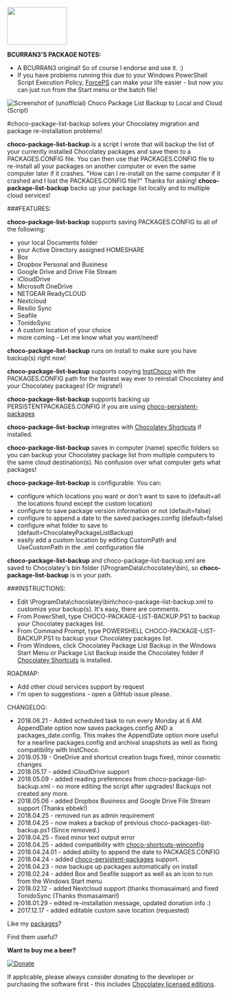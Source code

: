 <img src="https://raw.githubusercontent.com/bcurran3/ChocolateyPackages/master/InstChoco/InstChoco_icon.png" width="139" height="88">

**BCURRAN3'S PACKAGE NOTES:**

* A BCURRAN3 original! So of course I endorse and use it. :)
* If you have problems running this due to your Windows PowerShell Script Execution Policy, [ForcePS](https://chocolatey.org/packages/forceps) can make your life easier - but now you can just run from the Start menu or the batch file!

![Screenshot of (unofficial) Choco Package List Backup to Local and Cloud (Script)](https://raw.githubusercontent.com/bcurran3/ChocolateyPackages/master/choco-package-list-backup/choco-package-list-backup.ps1_screenshot.png)
	
#choco-package-list-backup solves your Chocolatey migration and package re-installation problems!

**choco-package-list-backup** is a script I wrote that will backup the list of your currently installed Chocolatey packages and save them to a PACKAGES.CONFIG file. You can then use that PACKAGES.CONFIG file to re-install all your packages on another computer or even the same computer later if it crashes. "How can I re-install on the same computer if it crashed and I lost the PACKAGES.CONFIG file?" Thanks for asking! **choco-package-list-backup** backs up your package list locally and to multiple cloud services!

###FEATURES:

**choco-package-list-backup** supports saving PACKAGES.CONFIG to all of the following:

* your local Documents folder
* your Active Directory assigned HOMESHARE
* Box
* Dropbox Personal and Business
* Google Drive and Drive File Stream
* iCloudDrive
* Microsoft OneDrive
* NETGEAR ReadyCLOUD
* Nextcloud
* Resilio Sync
* Seafile
* TonidoSync
* A custom location of your choice
* more coming - Let me know what you want/need!

**choco-package-list-backup** runs on install to make sure you have backup(s) right now!

**choco-package-list-backup** supports copying [InstChoco](https://chocolatey.org/packages/instchoco) with the PACKAGES.CONFIG path for the fastest way ever to reinstall Chocolatey and your Chocolatey packages! (Or migrate!)

**choco-package-list-backup** supports backing up PERSISTENTPACKAGES.CONFIG if you are using [choco-persistent-packages](https://chocolatey.org/packages/choco-persistent-packages)

**choco-package-list-backup** integrates with [Chocolatey Shortcuts](https://chocolatey.org/packages/choco-shortcuts-winconfig) if installed.

**choco-package-list-backup** saves in computer (name) specific folders so you can backup your Chocolatey package list from multiple computers to the same cloud destination(s). No confusion over what computer gets what packages!

**choco-package-list-backup** is configurable. You can:

* configure which locations you want or don't want to save to (default=all the locations found except the custom location)
* configure to save package version information or not (default=false)
* configure to append a date to the saved packages.config (default=false)
* configure what folder to save to (default=ChocolateyPackageListBackup)
* easily add a custom location by editing CustomPath and UseCustomPath in the .xml configuration file

**choco-package-list-backup** and choco-package-list-backup.xml are saved to Chocolatey's bin folder (\ProgramData\chocolatey\bin), so **choco-package-list-backup** is in your path.

###INSTRUCTIONS:

* Edit \ProgramData\chocolatey\bin\choco-package-list-backup.xml to customize your backup(s). It's easy, there are comments.
* From PowerShell, type CHOCO-PACKAGE-LIST-BACKUP.PS1 to backup your Chocolatey packages list. 
* From Command Prompt, type POWERSHELL CHOCO-PACKAGE-LIST-BACKUP.PS1 to backup your Chocolatey packages list. 
* From Windows, click Chocolatey Package List Backup in the Windows Start Menu or Package List Backup inside the Chocolatey folder if [Chocolatey Shortcuts](https://chocolatey.org/packages/choco-shortcuts-winconfig) is installed.

ROADMAP:
* Add other cloud services support by request
* I'm open to suggestions - open a GitHub issue please.

CHANGELOG:
* 2018.06.21 - Added scheduled task to run every Monday at 6 AM. AppendDate option now saves packages.config AND a packages_date.config. This makes the AppendDate option more useful for a nearline packages.config and archival snapshots as well as fixing compatibility with InstChoco.
* 2018.05.19 - OneDrive and shortcut creation bugs fixed, minor cosmetic changes
* 2018.05.17 - added iCloudDrive support
* 2018.05.09 - added reading preferences from choco-package-list-backup.xml - no more editing the script after upgrades! Backups not created any more.
* 2018.05.06 - added Dropbox Business and Google Drive File Stream support (Thanks ebbek!)
* 2018.04.25 - removed run as admin requirement
* 2018.04.25 - now makes a backup of previous choco-packages-list-backup.ps1 (Since removed.)
* 2018.04.25 - fixed minor text output error
* 2018.04.25 - added compatibility with [choco-shortcuts-winconfig](https://chocolatey.org/packages/choco-shortcuts-winconfig)
* 2018.04.24.01 - added ability to append the date to PACKAGES.CONFIG 
* 2018.04.24 - added [choco-persistent-packages](https://chocolatey.org/packages/choco-persistent-packages) support.
* 2018.04.23 - now backups up packages automatically on install
* 2018.02.24 - added Box and Seafile support as well as an icon to run from the Windows Start menu
* 2018.02.12 - added Nextcloud support (thanks thomasaiman) and fixed TonidoSync (Thanks thomasaiman!)
* 2018.01.29 - edited re-installation message, updated donation info :)
* 2017.12.17 - added editable custom save location (requested)

Like my [packages](https://chocolatey.org/profiles/bcurran3)? 

Find them useful?

**Want to buy me a beer?**

[![Donate](https://www.paypalobjects.com/webstatic/mktg/logo/AM_SbyPP_mc_vs_dc_ae.jpg)](https://www.paypal.me/bcurran3donations)

If applicable, please always consider donating to the developer or purchasing the software first - this includes [Chocolatey licensed editions](https://chocolatey.org/pricing).


